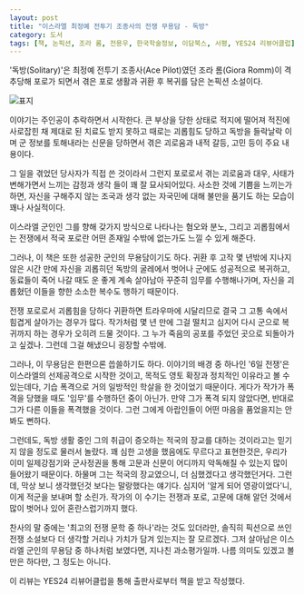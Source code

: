 ```yaml
---
layout: post
title: "이스라엘 최정예 전투기 조종사의 전쟁 무용담 - 독방"
category: 도서
tags: [책, 논픽션, 조라 롬, 전용우, 한국학술정보, 이담북스, 서평, YES24 리뷰어클럽]
---
```


'독방(Solitary)'은 최정예 전투기 조종사(Ace Pilot)였던 조라 롬(Giora Romm)이
격추당해 포로가 되면서 겪은 포로 생활과 귀환 후 복귀를 담은 논픽션 소설이다.

![표지](https://lh3.googleusercontent.com/-8h-V87R1Qsw/WWExolEDNDI/AAAAAAAAVOw/993sPJeFVoEqNT0yACdb-s558al_y0gDgCE0YBhgL/s360/solitary-book.jpg "포로 생활과 귀환 후 복귀를 담은 무용담이다.")

이야기는 주인공이 추락하면서 시작한다.
큰 부상을 당한 상태로 적지에 떨어져
적진에 사로잡힌 채
제대로 된 치료도 받지 못하고
때로는 괴롭힘도 당하고
독방을 들락날락 이며
군 정보를 토해내라는 신문을 당하면서 겪은
괴로움과 내적 갈등, 고민 등이 주요 내용이다.

그 일을 겪었던 당사자가 직접 쓴 것이라서 그런지
포로로서 겪는 괴로움과 대우,
사태가 변해가면서 느끼는 감정과 생각 들이 꽤 잘 묘사되어있다.
사소한 것에 기쁨을 느끼는가 하면,
자신을 구해주지 않는 조국과
생각 없는 자국민에 대해 불만을 품기도 하는 모습이 꽤나 사실적이다.

이스라엘 군인인 그를 향해 갖가지 방식으로 나타나는 혐오와 분노, 그리고 괴롭힘에서는
전쟁에서 적국 포로란 어떤 존재일 수밖에 없는가도 느낄 수 있게 해준다.

그러나, 이 책은 또한 성공한 군인의 무용담이기도 하다.
귀환 후 고작 몇 년밖에 지나지 않은 시간 만에 자신을 괴롭히던 독방의 굴레에서 벗어나
군에도 성공적으로 복귀하고,
동료들이 죽어 나갈 때도 운 좋게 계속 살아남아
꾸준히 임무를 수행해나가며,
자신을 괴롭혔던 이들을 향한 소소한 복수도 행하기 때문이다.

전쟁 포로로서 괴롭힘을 당하다 귀환하면
트라우마에 시달리므로
결국 그 고통 속에서 힘겹게 살아가는 경우가 많다.
작가처럼 몇 년 만에 그걸 떨치고 심지어 다시 군으로 복귀까지 하는 경우가 오히려 드물 것이다.
그 누가 죽음의 공포를 주었던 곳으로 되돌아가고 싶겠나.
그런데 그걸 해냈으니 굉장할 수밖에.

그러나, 이 무용담은 한편으론 씁쓸하기도 하다.
이야기의 배경 중 하나인 '6일 전쟁'은
이스라엘의 선제공격으로 시작한 것이고,
목적도 영토 확장과 정치적인 이유라고 볼 수 있는데다,
기습 폭격으로 거의 일방적인 학살을 한 것이었기 때문이다.
게다가 작가가 폭격을 당했을 때도 '임무'를 수행하던 중이 아닌가.
만약 그가 폭격 되지 않았다면,
반대로 그가 다른 이들을 폭격했을 것이다.
그런 그에게 아랍인들이 어떤 마음을 품었을지는 안 봐도 뻔하다.

그런데도, 독방 생활 중인 그의 취급이
증오하는 적국의 장교를 대하는 것이라고는 믿기지 않을 정도로 물러서 놀랐다.
꽤 심한 고생을 했음에도 무르다고 표현한것은,
우리가 이미 일제강점기와 군사정권을 통해
고문과 신문이 어디까지 악독해질 수 있는지 많이 들어왔기 때문이다.
하물며 그는 적국의 장교였으니, 더 심했겠다고 생각했던거다.
그런데, 막상 보니 생각했던것 보다는 말랑했다는 얘기다.
심지어 '알게 되어 영광이었다'니, 이게 적군을 보내며 할 소린가.
작가의 이 수기는 전쟁과 포로, 고문에 대해 알던 것에서 많이 벗어나 있어 혼란스럽기까지 했다.

찬사의 말 중에는 '최고의 전쟁 문학 중 하나'라는 것도 있더라만,
솔직히 픽션으로 쓰인 전쟁 소설보다 더 생각할 거리나 가치가 담겨 있는지는 잘 모르겠다.
그저 살아남은 이스라엘 군인의 무용담 중 하나처럼 보였다면, 지나친 과소평가일까.
나름 의미도 있겠고 볼만은 하다만, 그 정도는 아니다.



<div class="im im-info">
이 리뷰는 YES24 리뷰어클럽을 통해 출판사로부터 책을 받고 작성했다.
</div>
